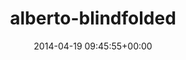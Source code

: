 ---
title:		"alberto-blindfolded"
type:		"photos"
mediatype:		"upload"
description:		"TBC"
date:		"2014-04-19 09:45:55+00:00"
album:		"people"
filename:		"alberto-blindfolded.md"
series:		""
cl_public_id:		"people/alberto-blindfolded"
cl_version:		1497005300
format:		"tiff"
bytes:		1849448
width:		961
height:		1440
colours:
- "#798F4D"
- "#1A2329"
- "#A4B965"
- "#6F777A"
- "#191F27"
- "#3B3731"
- "#756760"
- "#CDA18B"
- "#2E3437"
- "#2E3137"
- "#E0C1B8"
- "#5A606A"
- "#806451"
- "#B7BFC2"
- "#4A5E6E"
- "#888E5D"
- "#3F4826"
- "#526276"
- "#6B6E5B"
- "#BBC47B"
- "#747F76"
- "#7A6B51"
- "#3F322A"
exposure_mode:		"Auto"
program:		"Aperture-priority AE"
aperture:		"1.4"
focal_length:		"50.0 mm"
iso:		"200"
shutter_speed:		"1/1000"
metering:		"Multi-segment"
flash:		"Off, Did not fire"
white_balance:		"As Shot"
colour_temp:		"4850"
has_crop:		"false"
orientation:		"Horizontal (normal)"
camera_model:		"NIKON D800"
lens_info:		"0mm f/0"
artist:		"No artist info"
x_resolution:		"300"
y_resolution:		"300"
---